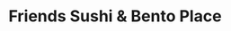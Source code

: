 ---
layout: place
title: Friends Sushi & Bento Place
permalink: /missouri/kansas-city/friends-sushi-bento-place.html
stateAbbr: MO
stateName: Missouri
cityName: Kansas City
seo:
  type: restaurant
  links: https://friendssushi.menufy.com/
place_id: ChIJ4_0sYSzuwIcRlspiSk9Md3Y
photos:
  - name: >-
      places/ChIJ4_0sYSzuwIcRlspiSk9Md3Y/photos/AeeoHcKFujonsP_1wGsYSMHn3HW9uUz5jvaumfHNcAPX4Z83G-tS6KpEo4q0g9-JbFaEZhEigASzCL2-lT7kNdNvhYvwVTLZLdCtS8TOyJ-Pz9_FDNqxgBhVBQZMt1PSX_z95dWX1zyC5oPqbqBQyBWAqgal0SIRWTk_DJY5fxIjymiRCAKZso9ueSk6QS0GB8pPAHMwzZPPlRePwfHXVkoSgNzN26RdJ6OFnmplHJ5iV0xDDCWCmrmUTon5etY9Mt1-fdNLkQP7gdLEmlAeRDKPR1A-W4zdF6bVpB7BhrvlKANtTQ
    widthPx: 2016
    heightPx: 1512
    authorAttributions:
      - displayName: Friends Sushi & Bento Place
        uri: https://maps.google.com/maps/contrib/100796627747898913909
        photoUri: >-
          https://lh3.googleusercontent.com/a-/ALV-UjXR0jPdf36qHdtFqjIMNl4NEX2I0OyOpYt-biXyoj4-qckD3OU=s100-p-k-no-mo
    flagContentUri: >-
      https://www.google.com/local/imagery/report/?cb_client=maps_api_places.places_api&image_key=!1e10!2sAF1QipOyx7J1tHpa_2NGb2UynC1wGYCN2kNqltQSGvR3&hl=en-US
    googleMapsUri: >-
      https://www.google.com/maps/place//data=!3m4!1e2!3m2!1sAF1QipOyx7J1tHpa_2NGb2UynC1wGYCN2kNqltQSGvR3!2e10!4m2!3m1!1s0x87c0ee2c612cfde3:0x76774c4f4a62ca96
  - name: >-
      places/ChIJ4_0sYSzuwIcRlspiSk9Md3Y/photos/AeeoHcL6HrE3yvZ1mb0_K07IY3oNOO49hAAtJzue-RLu_oQqGvG6APP5emkTyfhAPCdPYw0i6ImmB_kNaHgL71uzFuaDIO8qcv2WBVm6nUgHk9sOcjZFoaLhVftNQ3zBKEocqdLMncaTnL6JzAGBWaja5_mSv0_oJswA8QESwQVvbJ1qCm35-Mu4qXohfFbERH-cWKF0-IzLFRAyu03Pw9HVD0iV5Kr2ez-xSUmMhYGSlCWmFfVuRN8JRRfN7tq6SGGdsLmO_rM_Oox4gKNY7Uzbqa8fqiVtipimzh-9yTat-KbFmi2Ga4A1hObLPt202MzDtiXAu1MPfhj4TPVVNpYJG5S0oMjMRsywZ81iQetHsEs20DM1k6k21iGeimiicP1qv_a6VSZHBRKZUNkcfECBFRUfw8C75V3j4MKh_Lds_U6ChG5j
    widthPx: 4000
    heightPx: 2252
    authorAttributions:
      - displayName: geezerfetus
        uri: https://maps.google.com/maps/contrib/118350188382943922878
        photoUri: >-
          https://lh3.googleusercontent.com/a-/ALV-UjViICDbndLD0nxMhE3tGx1KyIe2tWQF2Xk5YrG77h12YC4scA=s100-p-k-no-mo
    flagContentUri: >-
      https://www.google.com/local/imagery/report/?cb_client=maps_api_places.places_api&image_key=!1e10!2sCIHM0ogKEICAgMDw2KGqmgE&hl=en-US
    googleMapsUri: >-
      https://www.google.com/maps/place//data=!3m4!1e2!3m2!1sCIHM0ogKEICAgMDw2KGqmgE!2e10!4m2!3m1!1s0x87c0ee2c612cfde3:0x76774c4f4a62ca96
  - name: >-
      places/ChIJ4_0sYSzuwIcRlspiSk9Md3Y/photos/AeeoHcIclUmmc37o0GRh4uUGGiwWASljWhOvmBYzXIpTswz5ZV7jEgfMlTmgHqJMvNGWK_WQ0knYDsv8RtNYFFOVlg_HKvTaTvzMbdShP3oU-vUwkHBbq591HsGYL-SqRH3zMCMUgjcTQUfTZsLg3m1Z2wBulVGNcI8-xwUNMmPOzWw7JRAAakm0axHLavDyRFIZOYANZY8y3ecuH6KtgUKNORABO3yro284ntNTFIQtUOd6zNRTdZqN1Vv2o_dMeWiMfVQv1YXLwi131ddPvk12TdRqhxWZtcFn9kMNkIY7Mu5ynfdldiAOk13S08RmEHGPUtDGN4WMWrvzU6gkZ-8kZJqY9TFL2PkXH1ySgTNkPqSwa1KEaoVggRgO7Na73IAUNB1EvPl0A9Jy4HrmK15ZeYGJSHUDPgNMGJmmkk4pjAakhg
    widthPx: 4800
    heightPx: 3614
    authorAttributions:
      - displayName: Preston Rouse
        uri: https://maps.google.com/maps/contrib/107145376286565155091
        photoUri: >-
          https://lh3.googleusercontent.com/a-/ALV-UjVDp4YGXbHoKJwHPH11nSFerD8ddVd1rqyU66NKCp7ggWh_fIkg=s100-p-k-no-mo
    flagContentUri: >-
      https://www.google.com/local/imagery/report/?cb_client=maps_api_places.places_api&image_key=!1e10!2sCIHM0ogKEICAgIDP1vnUQw&hl=en-US
    googleMapsUri: >-
      https://www.google.com/maps/place//data=!3m4!1e2!3m2!1sCIHM0ogKEICAgIDP1vnUQw!2e10!4m2!3m1!1s0x87c0ee2c612cfde3:0x76774c4f4a62ca96
  - name: >-
      places/ChIJ4_0sYSzuwIcRlspiSk9Md3Y/photos/AeeoHcJVPfCxqf58NF5QTOadpAZdQJlpwWBd5P-FiSZB2aRb6QgBkQ1GXrNPmOWy2lNkL4Kq2VsTBEJKrENy95T3gIpniAfFedR0OrIgZJGbi0BWmXHvPA-YW8xnE6nx55cyQVtL-fnJoNaBhag5fko_KlP61hqERt_Y7SDA36G-1-9oxTcsCkz6DwMuS19ms6ASqQML5qjWI_sxj8uxAwiTvKc7eTkevTNhtkW9tRBzspsrqx6BsOikHGpDJBl7BpBKf_3wcx35ovzmrEa2VG2u7LvfY_0EFq-d3BBg0_xjJ-ehcgRigcWeuInRp1wCa845sENN5S6AbDAUYkaU9_uYhcPWS1yP0NqEz8OZAx6FmM0e6B1_62H5h9aqXcPvfJIxo47wD41diE2klryiefkox39skT5rjy20Y8TgeoN3eMNfQQ
    widthPx: 4000
    heightPx: 3000
    authorAttributions:
      - displayName: Brandon Loftus
        uri: https://maps.google.com/maps/contrib/116101958537989969230
        photoUri: >-
          https://lh3.googleusercontent.com/a-/ALV-UjWFVvpg5XScBsUn3fBZvGC-mNHj0i6K4p8vkbI0Pk2uspaFkEJC=s100-p-k-no-mo
    flagContentUri: >-
      https://www.google.com/local/imagery/report/?cb_client=maps_api_places.places_api&image_key=!1e10!2sCIHM0ogKEICAgIDnnNrxXQ&hl=en-US
    googleMapsUri: >-
      https://www.google.com/maps/place//data=!3m4!1e2!3m2!1sCIHM0ogKEICAgIDnnNrxXQ!2e10!4m2!3m1!1s0x87c0ee2c612cfde3:0x76774c4f4a62ca96
  - name: >-
      places/ChIJ4_0sYSzuwIcRlspiSk9Md3Y/photos/AeeoHcJUlzQaOskDOO9s7eue4Lp3PCPFNU-kbiWMLLKO2pTK0cGQD2Adr4t9zHjo03i7-pZTzvkwlz_4aWVfliQdBUVJwzVN1XGlHbtRQE10OezRx7SXPMxti5Rqwm5Zw7X8MJdPjEN84YpzMZwpfMC0Z9oWkiiJ3tnho07cZ7qvcohk9xYgJMF-RmU3vkckAVj4IeW_hy-TbT7cYdc_a14gjbemLNjKXhg9xL3wt31t9SvMj9y-hIUuiB3RvkGIrHA3zGkq6FeeuNFd47_-MFaELWdDIedr50DxaMaokmoiAlNJi3CcoeYY-0Bb2GVkx3o1d2lq-tky_trLcuqbK-1Z59ktUwEK9Izn7mknNJ0KpZ1FEV6xnWzPr7YyoVn2GavsDyNy-bCo0so6eSMUaNry2ycF3MeR879-VPv9ABqC7vhlkSO7
    widthPx: 4032
    heightPx: 3024
    authorAttributions:
      - displayName: Thuc Ly
        uri: https://maps.google.com/maps/contrib/114875076473155200172
        photoUri: >-
          https://lh3.googleusercontent.com/a/ACg8ocJUzJSxIYFB0poPlNMnEwxg2jXyjKUToxTx-Bdk1ozlhdPPMpQ=s100-p-k-no-mo
    flagContentUri: >-
      https://www.google.com/local/imagery/report/?cb_client=maps_api_places.places_api&image_key=!1e10!2sCIHM0ogKEICAgIDVy_PHvQE&hl=en-US
    googleMapsUri: >-
      https://www.google.com/maps/place//data=!3m4!1e2!3m2!1sCIHM0ogKEICAgIDVy_PHvQE!2e10!4m2!3m1!1s0x87c0ee2c612cfde3:0x76774c4f4a62ca96
  - name: >-
      places/ChIJ4_0sYSzuwIcRlspiSk9Md3Y/photos/AeeoHcLiKY8iZrUWp0XVKyeHAvz5jg9yuNQoaVQnrpf0LYXD1_Snv5DaxpBfXVU6oT-5RquZAqUJpnM25pRYe_Eh9h6VxCfRH1lNyur39yv-JBqUZ508-46miI2-ZILa3MLUKLFsmmnSU6ECSFDh7bRO2IhTqi_JNNkWnxl2AUBORlBeFkFs9snUy8NgsjfsGpS-fWWiTgjq8d50NOojINrdxvPfrnJKA9IxfY11cFpMMpbFN-NiJVEM88r5MitDtZRdqvJmhOqO7_lX8FW85OESSRdGmKcpTDZ5q2203GJsmJvgXg
    widthPx: 1512
    heightPx: 1624
    authorAttributions:
      - displayName: Friends Sushi & Bento Place
        uri: https://maps.google.com/maps/contrib/100796627747898913909
        photoUri: >-
          https://lh3.googleusercontent.com/a-/ALV-UjXR0jPdf36qHdtFqjIMNl4NEX2I0OyOpYt-biXyoj4-qckD3OU=s100-p-k-no-mo
    flagContentUri: >-
      https://www.google.com/local/imagery/report/?cb_client=maps_api_places.places_api&image_key=!1e10!2sAF1QipODqly9D0_ymbPWF1T5qDtJA6zXyBBG4zFDjAZ_&hl=en-US
    googleMapsUri: >-
      https://www.google.com/maps/place//data=!3m4!1e2!3m2!1sAF1QipODqly9D0_ymbPWF1T5qDtJA6zXyBBG4zFDjAZ_!2e10!4m2!3m1!1s0x87c0ee2c612cfde3:0x76774c4f4a62ca96
  - name: >-
      places/ChIJ4_0sYSzuwIcRlspiSk9Md3Y/photos/AeeoHcLP-s2uclEOZr_BIPx8zy7bvefrqvpGgACI-6DHbtQLq0hS6Qbxo7NvCwpodCgbPAXbXKsixXYZqi0WxqYzplkppfTUF-Sc6R3WUr-dThDL4qqxq3amNay--H2IevZrtwZkTiHYO8ydr2pR9oZIaas2UD8VFIcWspbEtveUIkL3ZcZaHKkPq_vlEY3AjtbP2OAAUEYckpyYIM0v9D5Dj7BdRZL9eOmImhNA18M2sgojYXd7MPonWCpf-QwJuG-2BI5ipqiU1kGt_5-v4l_V6ePqG-__PTuf77C17T3-W3wIoJ1OJtrBwKjynmfyQBSee2lW0J1D6xTK868KEygNvVCF75Ct-Vh1AgV8dWBT7jKvIbp-FblmR-UjBDgD5Yp6A2TTO4nl6OfqgZU1Ix_3Tda3fyO9_pIWG5Z-fWhUatUUWQ
    widthPx: 3000
    heightPx: 4000
    authorAttributions:
      - displayName: Diamond S
        uri: https://maps.google.com/maps/contrib/102948619027767918570
        photoUri: >-
          https://lh3.googleusercontent.com/a-/ALV-UjWfzby5nhRGxgYHSoolqY_tVLnX5WgbiW4wHqwwMz_p2IcXkS0NTA=s100-p-k-no-mo
    flagContentUri: >-
      https://www.google.com/local/imagery/report/?cb_client=maps_api_places.places_api&image_key=!1e10!2sCIHM0ogKEICAgICrzqPLUw&hl=en-US
    googleMapsUri: >-
      https://www.google.com/maps/place//data=!3m4!1e2!3m2!1sCIHM0ogKEICAgICrzqPLUw!2e10!4m2!3m1!1s0x87c0ee2c612cfde3:0x76774c4f4a62ca96
  - name: >-
      places/ChIJ4_0sYSzuwIcRlspiSk9Md3Y/photos/AeeoHcLWjtg2rFXGt72ademR02kHbFakFRFncxC341pCTDs_pQ3r58JKMGtlbyEIKBsDTxJivFDaUJST1LOuW0uRU5hMo-fsI5wTA84lT7FDl3yWSpHI_Y5aEVpZSvKciwTdyyrKrr0HcIFW4CK6CJCknU25ydGTApeICc87UfACiuP50aUJkL7T6mGemus7RqC1G3vgaFLFKKmjjFzD7dmVB-ZsWZhhYCmjwbYqQPs-0iPjO7mr-njh4qLiUz1T5LW0Edtr22kS6qBSC6mHq5eTYYOkp1T4v_lZXfsWsRXaUBwlclO6ddO_tWgfODaI_4Tn47HUIUh53Dh4M-R_x1GrT-knEfpfVGR2yB8LnPqmowW4RmCPIrT20kX7dgXnlIl-tI1vmxjXxvUPej8yVsdof7CvXQGwV24TX4RqB7R9VbZtlw
    widthPx: 3000
    heightPx: 4000
    authorAttributions:
      - displayName: Raiven
        uri: https://maps.google.com/maps/contrib/113747654572921811871
        photoUri: >-
          https://lh3.googleusercontent.com/a-/ALV-UjUfTw9lvdSE-BF06ufJgNPBBr7U8p0BGSNgvB3hs1lrNtGHhcVj=s100-p-k-no-mo
    flagContentUri: >-
      https://www.google.com/local/imagery/report/?cb_client=maps_api_places.places_api&image_key=!1e10!2sCIHM0ogKEICAgIDxvpSwHA&hl=en-US
    googleMapsUri: >-
      https://www.google.com/maps/place//data=!3m4!1e2!3m2!1sCIHM0ogKEICAgIDxvpSwHA!2e10!4m2!3m1!1s0x87c0ee2c612cfde3:0x76774c4f4a62ca96
  - name: >-
      places/ChIJ4_0sYSzuwIcRlspiSk9Md3Y/photos/AeeoHcKWNNbexYlg_ZhdvwUORU9vTE9ELOh2GWocIYD2r6JKAt-YsEB-WwtACXLAlWhqrfi5EX7ZkYkZJ7eUAQGzeiP5hZORJB6dJ19fhfMiVYroHUAZORC9f__iCCSZItdNYk5FcOgyTcwKbQWC8uZkCxb9mN2ieLzt4Gb7ihcrJ3DGsFMOtlsNuOFIiJ7RdrqIe1jWHnrUKGwjbZhRX89Lu0iZT9aoriW5t3Kcttbvgx4z2atv87h3dr7_5UlYMJw8c9PTu0NVkRLt0in7MsMwp-3nJwRzF8Hq6kvKlg_gWiOd1BXY76Y-Ul7oCSEkUQ6RM2w-fkaTpMKMjCtAMt0dZa3VmpWfeFQj77CrxVyxolS7Y2Nm_VUkk9VrIwKl3VwTl2f0mpx1FCiq5jnK-iDrYaXIi406JT5guYSxOog_1R4r3MwR
    widthPx: 4800
    heightPx: 3614
    authorAttributions:
      - displayName: Preston Rouse
        uri: https://maps.google.com/maps/contrib/107145376286565155091
        photoUri: >-
          https://lh3.googleusercontent.com/a-/ALV-UjVDp4YGXbHoKJwHPH11nSFerD8ddVd1rqyU66NKCp7ggWh_fIkg=s100-p-k-no-mo
    flagContentUri: >-
      https://www.google.com/local/imagery/report/?cb_client=maps_api_places.places_api&image_key=!1e10!2sCIHM0ogKEICAgIDP1vnBqAE&hl=en-US
    googleMapsUri: >-
      https://www.google.com/maps/place//data=!3m4!1e2!3m2!1sCIHM0ogKEICAgIDP1vnBqAE!2e10!4m2!3m1!1s0x87c0ee2c612cfde3:0x76774c4f4a62ca96
  - name: >-
      places/ChIJ4_0sYSzuwIcRlspiSk9Md3Y/photos/AeeoHcIYrxRRmxH_Shaokvg1BfE7dqNJZDkFXdYuitRvOYGKxw4d1neiXr-1ZlOSGNfnVpISElpxv3OTrW9AdWBLy30n_Nvc4hNv5qRCTj5nLrXN4_Yin23WRbkPhhnhdPf491QLDt583F_As4JcdDOngdpyDqoqFAJvbV6enPj-zxxABPUIN23qJqjwxBfc84rM9ZHhu5KjBxyDMacoACpeH9Yfybyx4bYlVger5kUZGlrrOQfx1M7t0cuShafx4bBSM7fODjJc6Y8_Eje1mwpy3kHrdW4g2KkTXkQ37ZKseKagTvPuDUbVFcjrQztoaO48GNnhhqbo070dFtRdHbPg1B3UMIlxMxE7DHhFlBnDdRFCo1lu2fqjvn585auGgdrtIjrmqa1uTAxr_FAYZFdfen5TMju9rTbXp3JuSFeqTmN6E5sa
    widthPx: 4032
    heightPx: 3024
    authorAttributions:
      - displayName: Tucker Porter
        uri: https://maps.google.com/maps/contrib/106522473480828534342
        photoUri: >-
          https://lh3.googleusercontent.com/a/ACg8ocIRPZPNTaGPNa0RwXe1poUgsFTrzWFilYJsu5-AqBUWHTTxiQ=s100-p-k-no-mo
    flagContentUri: >-
      https://www.google.com/local/imagery/report/?cb_client=maps_api_places.places_api&image_key=!1e10!2sCIHM0ogKEICAgID-nOXdzQE&hl=en-US
    googleMapsUri: >-
      https://www.google.com/maps/place//data=!3m4!1e2!3m2!1sCIHM0ogKEICAgID-nOXdzQE!2e10!4m2!3m1!1s0x87c0ee2c612cfde3:0x76774c4f4a62ca96
address: 1808 W 39th St, Kansas City, MO 64111, USA
street: 1808 W 39th St
city: Kansas City
state: MO
zip: '64111'
country: USA
neighborhood: Midtown - Westport
latitude: '39.057481'
longitude: '-94.606665'
accessibility_options:
  wheelchairAccessibleRestroom: true
  wheelchairAccessibleSeating: true
business_status: OPERATIONAL
name: Friends Sushi & Bento Place
google_maps_links:
  directionsUri: >-
    https://www.google.com/maps/dir//''/data=!4m7!4m6!1m1!4e2!1m2!1m1!1s0x87c0ee2c612cfde3:0x76774c4f4a62ca96!3e0
  placeUri: https://maps.google.com/?cid=8536375522138180246
  writeAReviewUri: >-
    https://www.google.com/maps/place//data=!4m3!3m2!1s0x87c0ee2c612cfde3:0x76774c4f4a62ca96!12e1
  reviewsUri: >-
    https://www.google.com/maps/place//data=!4m4!3m3!1s0x87c0ee2c612cfde3:0x76774c4f4a62ca96!9m1!1b1
  photosUri: >-
    https://www.google.com/maps/place//data=!4m3!3m2!1s0x87c0ee2c612cfde3:0x76774c4f4a62ca96!10e5
primary_type: Sushi Restaurant
opening_hours:
  regular: null
  current: null
secondary_opening_hours:
  regular:
    weekdayDescriptions: null
    type: null
  current:
    weekdayDescriptions: null
    type: null
phone: (816) 753-6666
price_level: PRICE_LEVEL_MODERATE
price_range: $10 &ndash; $20
rating: '4.6'
rating_count: 0
website: https://friendssushi.menufy.com/
description: >-
  Explore Friends Sushi & Bento Place in Kansas City, MO$$$Friends Sushi & Bento
  Place in Kansas City, MO, stands out as a cozy Japanese eatery offering fresh
  sushi rolls, bento boxes, and hearty ramen options that appeal to locals
  seeking authentic flavors. The spot features affordable lunch specials and
  happy hour deals, making it a go-to choice for those exploring sushi
  restaurants in the area. With its welcoming atmosphere and accessible seating,
  it's ideal for casual dining or quick meals near Midtown. Visitors can enjoy a
  variety of Japanese dishes prepared with care, blending traditional tastes
  with modern twists that keep diners coming back for more.
generative_summary: >-
  Explore Friends Sushi & Bento Place in Kansas City, MO$$$Friends Sushi & Bento
  Place in Kansas City, MO, stands out as a cozy Japanese eatery offering fresh
  sushi rolls, bento boxes, and hearty ramen options that appeal to locals
  seeking authentic flavors. The spot features affordable lunch specials and
  happy hour deals, making it a go-to choice for those exploring sushi
  restaurants in the area. With its welcoming atmosphere and accessible seating,
  it's ideal for casual dining or quick meals near Midtown. Visitors can enjoy a
  variety of Japanese dishes prepared with care, blending traditional tastes
  with modern twists that keep diners coming back for more.
generative_disclosure: Summarized by AI using the Grok-3-Mini model.
reviews:
  - name: >-
      places/ChIJ4_0sYSzuwIcRlspiSk9Md3Y/reviews/ChZDSUhNMG9nS0VJQ0FnTUR3MktHcWFnEAE
    relativePublishTimeDescription: 3 weeks ago
    rating: 2
    text:
      text: >-
        Not my favorite sushi place. It's honestly hard to pinpoint what was
        wrong. I was rather bummed when the crab in my roll was surimi, but I
        don't remember reading that in the description. I just remembered
        thinking the price of the roll seemed in line with what a real crab meat
        roll would be. The mango on the roll in the picture was crazy thick. The
        filling was not that great either. The texture and taste were almost
        off-putting. The rice of all the rolls seemed severely under seasoned.
        It tasted like it was taken straight from the cooker.

        The fried rice and skewers were fine, but still didn't really impress.

        Taking three kids to a sushi place is expensive and they love sushi. But
        as you can tell in the photos. We didn't finish the food.
      languageCode: en
    originalText:
      text: >-
        Not my favorite sushi place. It's honestly hard to pinpoint what was
        wrong. I was rather bummed when the crab in my roll was surimi, but I
        don't remember reading that in the description. I just remembered
        thinking the price of the roll seemed in line with what a real crab meat
        roll would be. The mango on the roll in the picture was crazy thick. The
        filling was not that great either. The texture and taste were almost
        off-putting. The rice of all the rolls seemed severely under seasoned.
        It tasted like it was taken straight from the cooker.

        The fried rice and skewers were fine, but still didn't really impress.

        Taking three kids to a sushi place is expensive and they love sushi. But
        as you can tell in the photos. We didn't finish the food.
      languageCode: en
    authorAttribution:
      displayName: geezerfetus
      uri: https://www.google.com/maps/contrib/118350188382943922878/reviews
      photoUri: >-
        https://lh3.googleusercontent.com/a-/ALV-UjViICDbndLD0nxMhE3tGx1KyIe2tWQF2Xk5YrG77h12YC4scA=s128-c0x00000000-cc-rp-mo-ba5
    publishTime: '2025-03-23T08:38:01.563761Z'
    flagContentUri: >-
      https://www.google.com/local/review/rap/report?postId=ChZDSUhNMG9nS0VJQ0FnTUR3MktHcWFnEAE&d=17924085&t=1
    googleMapsUri: >-
      https://www.google.com/maps/reviews/data=!4m6!14m5!1m4!2m3!1sChZDSUhNMG9nS0VJQ0FnTUR3MktHcWFnEAE!2m1!1s0x87c0ee2c612cfde3:0x76774c4f4a62ca96
  - name: >-
      places/ChIJ4_0sYSzuwIcRlspiSk9Md3Y/reviews/ChZDSUhNMG9nS0VJQ0FnSUNINWZUQlNREAE
    relativePublishTimeDescription: 7 months ago
    rating: 4
    text:
      text: >-
        Nice sushi spot on 39th street. Had the tempura shrimp roll which was
        very good.  Also ordered Ekko’s noodle soup and it was huge, fresh
        vegetables and noodles and tofu.  Not as much flavor in the broth as I’d
        wish, but good. Tried the Fukimaki roll and it was good.  Don’t care for
        the tempura shrimp

        and veggies.  The coating was not light and crispy but more of a
        breading.  The service was attentive and the place has a cool vibe. 
        Will be back for the rolls, good quality and price.
      languageCode: en
    originalText:
      text: >-
        Nice sushi spot on 39th street. Had the tempura shrimp roll which was
        very good.  Also ordered Ekko’s noodle soup and it was huge, fresh
        vegetables and noodles and tofu.  Not as much flavor in the broth as I’d
        wish, but good. Tried the Fukimaki roll and it was good.  Don’t care for
        the tempura shrimp

        and veggies.  The coating was not light and crispy but more of a
        breading.  The service was attentive and the place has a cool vibe. 
        Will be back for the rolls, good quality and price.
      languageCode: en
    authorAttribution:
      displayName: Pam Baker
      uri: https://www.google.com/maps/contrib/103246979696423116482/reviews
      photoUri: >-
        https://lh3.googleusercontent.com/a-/ALV-UjWQotNTIbmXbGkeXE4mER_y9V37okGUPhoYuHocpxWw7gv5j_3M=s128-c0x00000000-cc-rp-mo-ba4
    publishTime: '2024-09-07T03:04:41.274033Z'
    flagContentUri: >-
      https://www.google.com/local/review/rap/report?postId=ChZDSUhNMG9nS0VJQ0FnSUNINWZUQlNREAE&d=17924085&t=1
    googleMapsUri: >-
      https://www.google.com/maps/reviews/data=!4m6!14m5!1m4!2m3!1sChZDSUhNMG9nS0VJQ0FnSUNINWZUQlNREAE!2m1!1s0x87c0ee2c612cfde3:0x76774c4f4a62ca96
  - name: >-
      places/ChIJ4_0sYSzuwIcRlspiSk9Md3Y/reviews/ChdDSUhNMG9nS0VJQ0FnSUQ3OE5PYzJRRRAB
    relativePublishTimeDescription: 7 months ago
    rating: 5
    text:
      text: >-
        This is a small venue with huge taste. We decided to stop in here from
        the smell in the street. I was literally walking to another location for
        something else and decided to stop in here. We were promptly seated and
        our server gave great suggestions. There were several varieties of Sake
        I wish I tried. The only issue with this spot is the location, because
        parking can be an issue. You may have to park a block away. But if your
        patient the food is worth it! I had the best onion soup ever!
      languageCode: en
    originalText:
      text: >-
        This is a small venue with huge taste. We decided to stop in here from
        the smell in the street. I was literally walking to another location for
        something else and decided to stop in here. We were promptly seated and
        our server gave great suggestions. There were several varieties of Sake
        I wish I tried. The only issue with this spot is the location, because
        parking can be an issue. You may have to park a block away. But if your
        patient the food is worth it! I had the best onion soup ever!
      languageCode: en
    authorAttribution:
      displayName: Tiffany Criss
      uri: https://www.google.com/maps/contrib/104129911554413138954/reviews
      photoUri: >-
        https://lh3.googleusercontent.com/a-/ALV-UjXjnF2212ABuk4LVlTrPwMWi2FWg60oiC31MHXDN0HL6tmmzQDu=s128-c0x00000000-cc-rp-mo-ba4
    publishTime: '2024-08-20T13:35:46.089794Z'
    flagContentUri: >-
      https://www.google.com/local/review/rap/report?postId=ChdDSUhNMG9nS0VJQ0FnSUQ3OE5PYzJRRRAB&d=17924085&t=1
    googleMapsUri: >-
      https://www.google.com/maps/reviews/data=!4m6!14m5!1m4!2m3!1sChdDSUhNMG9nS0VJQ0FnSUQ3OE5PYzJRRRAB!2m1!1s0x87c0ee2c612cfde3:0x76774c4f4a62ca96
  - name: >-
      places/ChIJ4_0sYSzuwIcRlspiSk9Md3Y/reviews/ChZDSUhNMG9nS0VJQ0FnSUNMek5pYlh3EAE
    relativePublishTimeDescription: 9 months ago
    rating: 5
    text:
      text: >-
        Friends sushi was my very first experience trying sushi and I'm so glad
        I did because I love it!


        This is also the place I had my first date with my boyfriend of 7 years.
        We come here every year and have dinner just like the day we met!


        We like fried sushi most of the time because it's just sooo good and
        it's very first time sushi friendly. We ALWAYS get the rock n roll but i
        was adventurous this time and ordered something with jalapeños which I
        cannot tolerate! But I wanted the Depth charge and I was so surprised I
        barely could detect the spice!! I'd order that one again for sure. We
        went the other day and got the oyshii roll it was just as good!! The
        short ribs were a bit chewy, but the Flavor was amazing 👏🏾


        Lovely atmosphere and we always get a cute presentation of sushi!
      languageCode: en
    originalText:
      text: >-
        Friends sushi was my very first experience trying sushi and I'm so glad
        I did because I love it!


        This is also the place I had my first date with my boyfriend of 7 years.
        We come here every year and have dinner just like the day we met!


        We like fried sushi most of the time because it's just sooo good and
        it's very first time sushi friendly. We ALWAYS get the rock n roll but i
        was adventurous this time and ordered something with jalapeños which I
        cannot tolerate! But I wanted the Depth charge and I was so surprised I
        barely could detect the spice!! I'd order that one again for sure. We
        went the other day and got the oyshii roll it was just as good!! The
        short ribs were a bit chewy, but the Flavor was amazing 👏🏾


        Lovely atmosphere and we always get a cute presentation of sushi!
      languageCode: en
    authorAttribution:
      displayName: Diamond S
      uri: https://www.google.com/maps/contrib/102948619027767918570/reviews
      photoUri: >-
        https://lh3.googleusercontent.com/a-/ALV-UjWfzby5nhRGxgYHSoolqY_tVLnX5WgbiW4wHqwwMz_p2IcXkS0NTA=s128-c0x00000000-cc-rp-mo-ba4
    publishTime: '2024-07-07T07:36:16.708113Z'
    flagContentUri: >-
      https://www.google.com/local/review/rap/report?postId=ChZDSUhNMG9nS0VJQ0FnSUNMek5pYlh3EAE&d=17924085&t=1
    googleMapsUri: >-
      https://www.google.com/maps/reviews/data=!4m6!14m5!1m4!2m3!1sChZDSUhNMG9nS0VJQ0FnSUNMek5pYlh3EAE!2m1!1s0x87c0ee2c612cfde3:0x76774c4f4a62ca96
  - name: >-
      places/ChIJ4_0sYSzuwIcRlspiSk9Md3Y/reviews/ChdDSUhNMG9nS0VJQ0FnSUNUN0puVDd3RRAB
    relativePublishTimeDescription: 11 months ago
    rating: 5
    text:
      text: >-
        We really like this restaurant. The food is very good. We've had the
        Rock n Roll, Depth Charge, TNT and the fried rice. All are excellent
        choices! The service is absolutely fantastic. The staff is very
        friendly. Give it a go, you will not be sorry.
      languageCode: en
    originalText:
      text: >-
        We really like this restaurant. The food is very good. We've had the
        Rock n Roll, Depth Charge, TNT and the fried rice. All are excellent
        choices! The service is absolutely fantastic. The staff is very
        friendly. Give it a go, you will not be sorry.
      languageCode: en
    authorAttribution:
      displayName: Anthony Barber
      uri: https://www.google.com/maps/contrib/112550543063460051565/reviews
      photoUri: >-
        https://lh3.googleusercontent.com/a-/ALV-UjWdCzRonD9awHt-p0hIrfXXX2ygq-WhpYJUG-H7Oxn6uGIzw1ho3A=s128-c0x00000000-cc-rp-mo-ba3
    publishTime: '2024-05-12T01:29:35.327382Z'
    flagContentUri: >-
      https://www.google.com/local/review/rap/report?postId=ChdDSUhNMG9nS0VJQ0FnSUNUN0puVDd3RRAB&d=17924085&t=1
    googleMapsUri: >-
      https://www.google.com/maps/reviews/data=!4m6!14m5!1m4!2m3!1sChdDSUhNMG9nS0VJQ0FnSUNUN0puVDd3RRAB!2m1!1s0x87c0ee2c612cfde3:0x76774c4f4a62ca96
review_summary: >-
  Insights from Sushi Enthusiasts$$$Folks heading to this sushi spot often rave
  about the tasty rolls and bento boxes that hit the spot without breaking the
  bank, making it a solid pick for anyone searching for great sushi near me.
  While most diners appreciate the friendly service and generous portions that
  add to the relaxed vibe, a few mention that some dishes could use a bit more
  seasoning for that perfect balance. Overall, it's praised as a welcoming place
  for first-timers or groups, with highlights on the fresh ingredients and
  reasonable prices that make it worth trying. If you're in the mood for
  top-rated sushi close to you, this spot delivers a generally positive
  experience that's easy to recommend.
review_disclosure: Summarized by AI using the Grok-3-Mini model.
parking_options:
  freeStreetParking: true
  valetParking: false
  freeGarageParking: true
payment_options:
  acceptsCreditCards: true
  acceptsDebitCards: true
  acceptsCashOnly: false
  acceptsNfc: true
allow_dogs: null
curbside_pickup: false
delivery: true
dine_in: true
good_for_children: null
good_for_groups: true
good_for_sports: false
live_music: null
menu_for_children: false
outdoor_seating: false
reservable: true
restroom: true
serves_beer: true
serves_breakfast: false
serves_brunch: false
serves_cocktails: false
serves_coffee: null
serves_dinner: true
serves_dessert: true
serves_lunch: true
serves_vegetarian_food: true
serves_wine: true
takeout: true
update_category: pro
places_description: >-
  Welcoming outfit offers a range of sushi & hot Japanese cooking, plus lunch
  specials.

---